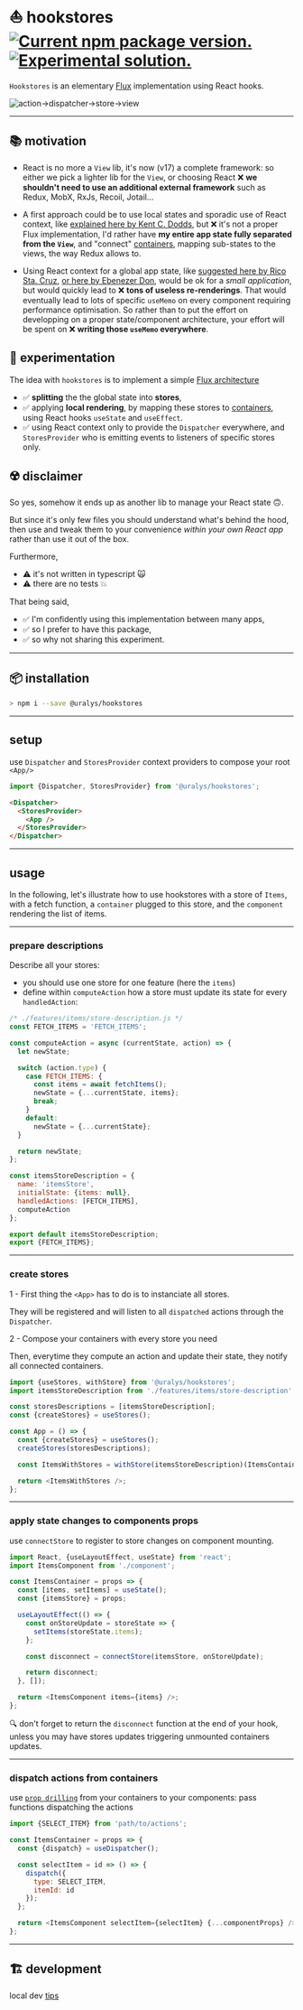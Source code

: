 # ⛵ hookstores <a href="https://www.npmjs.com/package/@uralys/hookstores"><img src="https://img.shields.io/npm/v/@uralys/hookstores?color=%23123" alt="Current npm package version." /></a> <a href="https://www.npmjs.com/package/@uralys/hookstores"><img src="https://img.shields.io/badge/status-experimental-127712.svg" alt="Experimental solution." /> </a>

`Hookstores` is an elementary [Flux](https://facebook.github.io/flux/docs/in-depth-overview) implementation using React hooks.

![action->dispatcher->store->view](https://facebook.github.io/flux/img/overview/flux-simple-f8-diagram-1300w.png)

---

## 📚 motivation

- React is no more a `View` lib, it's now (v17) a complete framework: so either we pick a lighter lib for the `View`, or choosing React ❌ **we shouldn't need to use an additional external framework** such as Redux, MobX, RxJs, Recoil, Jotail...

- A first approach could be to use local states and sporadic use of React context, like [explained here by Kent C. Dodds](https://kentcdodds.com/blog/application-state-management-with-react), but ❌ it's not a proper Flux implementation, I'd rather have **my entire app state fully separated from the `View`**, and "connect" [containers](https://medium.com/@learnreact/container-components-c0e67432e005), mapping sub-states to the views, the way Redux allows to.

- Using React context for a global app state, like [suggested here by Rico Sta. Cruz](https://ricostacruz.com/til/state-management-with-react-hooks), [or here by Ebenezer Don](https://blog.logrocket.com/use-hooks-and-context-not-react-and-redux/), would be ok for a _small application_, but would quickly lead to ❌ **tons of useless re-renderings**.
  That would eventually lead to lots of specific `useMemo` on every component requiring performance optimisation.
  So rather than to put the effort on developping on a proper state/component architecture, your effort will be spent on ❌ **writing those `useMemo` everywhere**.

## 🧙 experimentation

The idea with `hookstores` is to implement a simple [Flux architecture](https://facebook.github.io/flux/docs/in-depth-overview)

- ✅ **splitting** the the global state into **stores**,
- ✅ applying **local rendering**, by mapping these stores to [containers](https://medium.com/@learnreact/container-components-c0e67432e005), using React hooks `useState` and `useEffect`.
- ✅ using React context only to provide the `Dispatcher` everywhere, and `StoresProvider` who is emitting events to listeners of specific stores only.

## ☢️ disclaimer

So yes, somehow it ends up as another lib to manage your React state 🙃.

But since it's only few files you should understand what's behind the hood, then use and tweak them to your convenience _within your own React app_ rather than use it out of the box.

Furthermore,

- ⚠️ it's not written in typescript 🙀
- ⚠️ there are no tests 💥

That being said,

- ✅ I'm confidently using this implementation between many apps,
- ✅ so I prefer to have this package,
- ✅ so why not sharing this experiment.

---

## 📦 installation

```sh
> npm i --save @uralys/hookstores
```

---

## setup

use `Dispatcher` and `StoresProvider` context providers to compose your root `<App/>`

```js
import {Dispatcher, StoresProvider} from '@uralys/hookstores';
```

```html
<Dispatcher>
  <StoresProvider>
    <App />
  </StoresProvider>
</Dispatcher>
```

---

## usage

In the following, let's illustrate how to use hookstores with a store of `Items`, with a fetch function, a `container` plugged to this store, and the `component` rendering the list of items.

---

### prepare descriptions

Describe all your stores:

- you should use one store for one feature (here the `items`)
- define within `computeAction` how a store must update its state for every `handledAction`:

```js
/* ./features/items/store-description.js */
const FETCH_ITEMS = 'FETCH_ITEMS';

const computeAction = async (currentState, action) => {
  let newState;

  switch (action.type) {
    case FETCH_ITEMS: {
      const items = await fetchItems();
      newState = {...currentState, items};
      break;
    }
    default:
      newState = {...currentState};
  }

  return newState;
};

const itemsStoreDescription = {
  name: 'itemsStore',
  initialState: {items: null},
  handledActions: [FETCH_ITEMS],
  computeAction
};

export default itemsStoreDescription;
export {FETCH_ITEMS};
```

---

### create stores

1 - First thing the `<App>` has to do is to instanciate all stores.

They will be registered and will listen to all `dispatched` actions through the `Dispatcher`.

2 - Compose your containers with every store you need

Then, everytime they compute an action and update their state, they notify all connected containers.

```js
import {useStores, withStore} from '@uralys/hookstores';
import itemsStoreDescription from './features/items/store-description';

const storesDescriptions = [itemsStoreDescription];
const {createStores} = useStores();

const App = () => {
  const {createStores} = useStores();
  createStores(storesDescriptions);

  const ItemsWithStores = withStore(itemsStoreDescription)(ItemsContainer);

  return <ItemsWithStores />;
};
```

---

### apply state changes to components props

use `connectStore` to register to store changes on component mounting.

```js
import React, {useLayoutEffect, useState} from 'react';
import ItemsComponent from './component';

const ItemsContainer = props => {
  const [items, setItems] = useState();
  const {itemsStore} = props;

  useLayoutEffect(() => {
    const onStoreUpdate = storeState => {
      setItems(storeState.items);
    };

    const disconnect = connectStore(itemsStore, onStoreUpdate);

    return disconnect;
  }, []);

  return <ItemsComponent items={items} />;
};
```

🔍 don't forget to return the `disconnect` function at the end of your hook, unless you may have stores updates triggering unmounted containers updates.

---

### dispatch actions from containers

use [`prop drilling`](https://kentcdodds.com/blog/prop-drilling) from your containers to your components: pass functions dispatching the actions

```js
import {SELECT_ITEM} from 'path/to/actions';

const ItemsContainer = props => {
  const {dispatch} = useDispatcher();

  const selectItem = id => () => {
    dispatch({
      type: SELECT_ITEM,
      itemId: id
    });
  };

  return <ItemsComponent selectItem={selectItem} {...componentProps} />;
};
```

---

## 🏗️ development

local dev [tips](dev.md)
